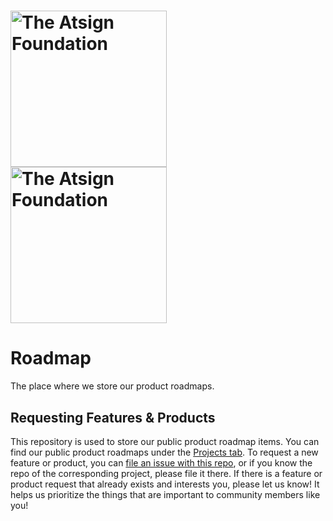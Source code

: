 <h1><a href="https://atsign.com#gh-light-mode-only"><img width=250px
src="https://atsign.com/wp-content/uploads/2022/05/atsign-logo-horizontal-color2022.svg#gh-light-mode-only"
alt="The Atsign Foundation"></a>
<a href="https://atsign.com#gh-dark-mode-only"><img width=250px
src="https://atsign.com/wp-content/uploads/2023/08/atsign-logo-horizontal-reverse2022-Color.svg#gh-dark-mode-only"
alt="The Atsign Foundation"></a></h1>

# Roadmap

The place where we store our product roadmaps.

## Requesting Features & Products

This repository is used to store our public product roadmap items. You can find our public product roadmaps under the [Projects tab](https://github.com/atsign-foundation/roadmap/projects).
To request a new feature or product, you can [file an issue with this repo](https://github.com/atsign-foundation/roadmap/issues/new), or if you know the repo of the corresponding project, please file it there.
If there is a feature or product request that already exists and interests you, please let us know! It helps us prioritize the things that are important to community members like you!
